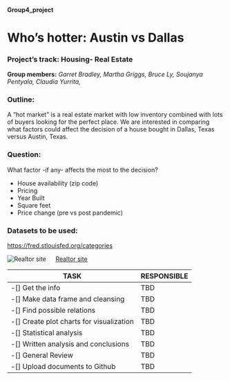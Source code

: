 #### Group4_project
# Who’s hotter: Austin vs Dallas

### Project’s track: Housing- Real Estate

**Group members:**
*Garret Bradley,*
*Martha Griggs,*
*Bruce Ly,*
*Soujanya Pentyala,*
*Claudia Yurrita,*

### Outline:

A “hot market” is a real estate market with low inventory combined with lots of buyers looking for the perfect place. We are interested in comparing what factors could affect the decision of a house bought in Dallas, Texas versus Austin, Texas.  

### Question:
What factor -if any- affects the most to the decision?

* House availability (zip code)
* Pricing 
* Year Built
* Square feet
* Price change (pre vs post pandemic)

### Datasets to be used:
https://fred.stlouisfed.org/categories

![Realtor site](https://www.realtor.com/research/data/)
 
<a href="https://www.realtor.com/research/data/" target="_blank">Realtor site</a>


|TASK |RESPONSIBLE|
------|------|
| -[] Get the info                          | TBD|
| -[] Make data frame and cleansing         | TBD|
| -[] Find possible relations               | TBD|
| -[] Create plot charts for visualization  | TBD|
| -[] Statistical analysis                  | TBD|
| -[] Written analysis and conclusions      | TBD|
| -[] General Review                        | TBD|
| -[] Upload documents to Github            | TBD|


